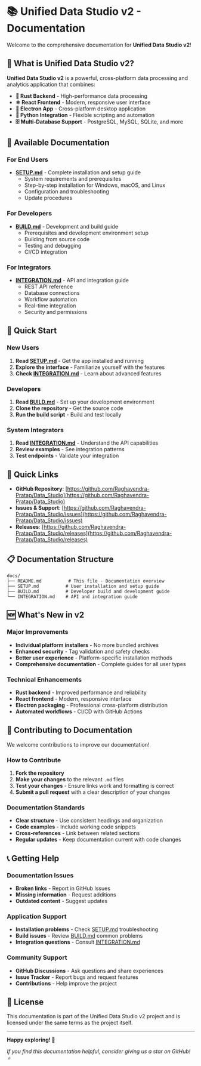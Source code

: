 # 📚 Unified Data Studio v2 - Documentation

Welcome to the comprehensive documentation for **Unified Data Studio v2**!

## 🎯 What is Unified Data Studio v2?

**Unified Data Studio v2** is a powerful, cross-platform data processing and analytics application that combines:

- **🚀 Rust Backend** - High-performance data processing
- **⚛️ React Frontend** - Modern, responsive user interface  
- **📱 Electron App** - Cross-platform desktop application
- **🔧 Python Integration** - Flexible scripting and automation
- **🗄️ Multi-Database Support** - PostgreSQL, MySQL, SQLite, and more

## 📖 Available Documentation

### **For End Users**
- **[SETUP.md](SETUP.md)** - Complete installation and setup guide
  - System requirements and prerequisites
  - Step-by-step installation for Windows, macOS, and Linux
  - Configuration and troubleshooting
  - Update procedures

### **For Developers**
- **[BUILD.md](BUILD.md)** - Development and build guide
  - Prerequisites and development environment setup
  - Building from source code
  - Testing and debugging
  - CI/CD integration

### **For Integrators**
- **[INTEGRATION.md](INTEGRATION.md)** - API and integration guide
  - REST API reference
  - Database connections
  - Workflow automation
  - Real-time integration
  - Security and permissions

## 🚀 Quick Start

### **New Users**
1. **Read [SETUP.md](SETUP.md)** - Get the app installed and running
2. **Explore the interface** - Familiarize yourself with the features
3. **Check [INTEGRATION.md](INTEGRATION.md)** - Learn about advanced features

### **Developers**
1. **Read [BUILD.md](BUILD.md)** - Set up your development environment
2. **Clone the repository** - Get the source code
3. **Run the build script** - Build and test locally

### **System Integrators**
1. **Read [INTEGRATION.md](INTEGRATION.md)** - Understand the API capabilities
2. **Review examples** - See integration patterns
3. **Test endpoints** - Validate your integration

## 🔗 Quick Links

- **GitHub Repository**: [https://github.com/Raghavendra-Pratap/Data_Studio](https://github.com/Raghavendra-Pratap/Data_Studio)
- **Issues & Support**: [https://github.com/Raghavendra-Pratap/Data_Studio/issues](https://github.com/Raghavendra-Pratap/Data_Studio/issues)
- **Releases**: [https://github.com/Raghavendra-Pratap/Data_Studio/releases](https://github.com/Raghavendra-Pratap/Data_Studio/releases)

## 📋 Documentation Structure

```
docs/
├── README.md          # This file - Documentation overview
├── SETUP.md          # User installation and setup guide
├── BUILD.md          # Developer build and development guide
└── INTEGRATION.md    # API and integration guide
```

## 🆕 What's New in v2

### **Major Improvements**
- **Individual platform installers** - No more bundled archives
- **Enhanced security** - Tag validation and safety checks
- **Better user experience** - Platform-specific installation methods
- **Comprehensive documentation** - Complete guides for all user types

### **Technical Enhancements**
- **Rust backend** - Improved performance and reliability
- **React frontend** - Modern, responsive interface
- **Electron packaging** - Professional cross-platform distribution
- **Automated workflows** - CI/CD with GitHub Actions

## 🤝 Contributing to Documentation

We welcome contributions to improve our documentation!

### **How to Contribute**
1. **Fork the repository**
2. **Make your changes** to the relevant `.md` files
3. **Test your changes** - Ensure links work and formatting is correct
4. **Submit a pull request** with a clear description of your changes

### **Documentation Standards**
- **Clear structure** - Use consistent headings and organization
- **Code examples** - Include working code snippets
- **Cross-references** - Link between related sections
- **Regular updates** - Keep documentation current with code changes

## 📞 Getting Help

### **Documentation Issues**
- **Broken links** - Report in GitHub Issues
- **Missing information** - Request additions
- **Outdated content** - Suggest updates

### **Application Support**
- **Installation problems** - Check [SETUP.md](SETUP.md) troubleshooting
- **Build issues** - Review [BUILD.md](BUILD.md) common problems
- **Integration questions** - Consult [INTEGRATION.md](INTEGRATION.md)

### **Community Support**
- **GitHub Discussions** - Ask questions and share experiences
- **Issue Tracker** - Report bugs and request features
- **Contributions** - Help improve the project

## 📄 License

This documentation is part of the Unified Data Studio v2 project and is licensed under the same terms as the project itself.

---

**Happy exploring! 🚀**

*If you find this documentation helpful, consider giving us a star on GitHub! ⭐*
